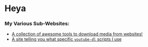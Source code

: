 # Heya



### My Various Sub-Websites:

 - [A collection of awesome tools to download media from websites!](https://profbot.github.io/site/awesome-dl)
 - [A site telling you what specific `youtube-dl` scripts I use](https://profbot.github.io/site/youtube-dl-scripts/)